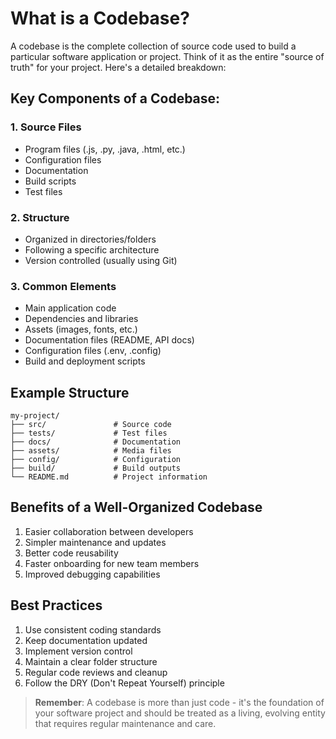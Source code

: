 # What is a Codebase?

A codebase is the complete collection of source code used to build a particular software application or project. Think of it as the entire "source of truth" for your project. Here's a detailed breakdown:

## Key Components of a Codebase:

### 1. Source Files
- Program files (.js, .py, .java, .html, etc.)
- Configuration files
- Documentation
- Build scripts
- Test files

### 2. Structure
- Organized in directories/folders
- Following a specific architecture
- Version controlled (usually using Git)

### 3. Common Elements
- Main application code
- Dependencies and libraries
- Assets (images, fonts, etc.)
- Documentation files (README, API docs)
- Configuration files (.env, .config)
- Build and deployment scripts

## Example Structure
```
my-project/
├── src/               # Source code
├── tests/             # Test files
├── docs/              # Documentation
├── assets/            # Media files
├── config/            # Configuration
├── build/             # Build outputs
└── README.md          # Project information
```

## Benefits of a Well-Organized Codebase

1. Easier collaboration between developers
2. Simpler maintenance and updates
3. Better code reusability
4. Faster onboarding for new team members
5. Improved debugging capabilities

## Best Practices

1. Use consistent coding standards
2. Keep documentation updated
3. Implement version control
4. Maintain a clear folder structure
5. Regular code reviews and cleanup
6. Follow the DRY (Don't Repeat Yourself) principle

> **Remember**: A codebase is more than just code - it's the foundation of your software project and should be treated as a living, evolving entity that requires regular maintenance and care. 